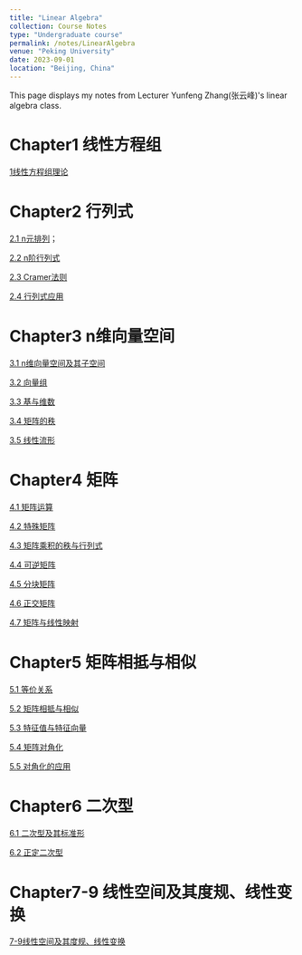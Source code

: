 ```yaml
---
title: "Linear Algebra"
collection: Course Notes
type: "Undergraduate course"
permalink: /notes/LinearAlgebra
venue: "Peking University"
date: 2023-09-01
location: "Beijing, China"
---
```


This page displays my notes from Lecturer Yunfeng Zhang(张云峰)'s linear algebra class.

Chapter1 线性方程组
======
[1线性方程组理论](../files/CourseNotes/LinearAlgebra/Chapter1线性方程组.pdf)

Chapter2 行列式
======
[2.1 n元排列](../files/CourseNotes/LinearAlgebra/Chapter2.1n元排列.pdf)；

[2.2 n阶行列式](../files/CourseNotes/LinearAlgebra/Chapter2.2n阶行列式.pdf)

[2.3 Cramer法则](../files/CourseNotes/LinearAlgebra/Chapter2.3Cramer法则.pdf)

[2.4 行列式应用](../files/CourseNotes/LinearAlgebra/Chapter2.4行列式应用.pdf)

Chapter3 n维向量空间
======
[3.1 n维向量空间及其子空间](../files/CourseNotes/LinearAlgebra/Chapter3.1n维向量空间及其子空间.pdf)

[3.2 向量组](../files/CourseNotes/LinearAlgebra/Chapter3.2向量组.pdf)

[3.3 基与维数](../files/CourseNotes/LinearAlgebra/Chapter3.3基与维数.pdf)

[3.4 矩阵的秩](../files/CourseNotes/LinearAlgebra/Chapter3.4矩阵的秩.pdf)

[3.5 线性流形](../files/CourseNotes/LinearAlgebra/Chapter3.5线性流形.pdf)

Chapter4 矩阵
======
[4.1 矩阵运算](../files/CourseNotes/LinearAlgebra/Chapter4.1矩阵的运算.pdf)

[4.2 特殊矩阵](../files/CourseNotes/LinearAlgebra/Chapter4.2特殊矩阵.pdf)

[4.3 矩阵乘积的秩与行列式](../files/CourseNotes/LinearAlgebra/Chapter4.3矩阵乘积的秩与行列式.pdf)

[4.4 可逆矩阵](../files/CourseNotes/LinearAlgebra/Chapter4.4可逆矩阵.pdf)

[4.5 分块矩阵](../files/CourseNotes/LinearAlgebra/Chapter4.5分块矩阵.pdf)

[4.6 正交矩阵](../files/CourseNotes/LinearAlgebra/Chapter4.6正交矩阵.pdf)

[4.7 矩阵与线性映射](../files/CourseNotes/LinearAlgebra/Chapter4.7矩阵与线性映射.pdf)

Chapter5 矩阵相抵与相似
======
[5.1 等价关系](../files/CourseNotes/LinearAlgebra/Chapter5.1等价关系.pdf)

[5.2 矩阵相抵与相似](../files/CourseNotes/LinearAlgebra/Chapter5.2矩阵相抵与相似.pdf)

[5.3 特征值与特征向量](../files/CourseNotes/LinearAlgebra/Chapter5.3特征值与特征向量.pdf)

[5.4 矩阵对角化](../files/CourseNotes/LinearAlgebra/Chapter5.4矩阵对角化.pdf)

[5.5 对角化的应用](../files/CourseNotes/LinearAlgebra/Chapter5.5对角化应用.pdf)

Chapter6 二次型
======
[6.1 二次型及其标准形](../files/CourseNotes/LinearAlgebra/Chapter6.1二次型及其标准形.pdf)

[6.2 正定二次型](../files/CourseNotes/LinearAlgebra/Chapter6.2正定二次型.pdf)

Chapter7-9 线性空间及其度规、线性变换
======
[7-9线性空间及其度规、线性变换](../files/CourseNotes/LinearAlgebra/Chapter7-9线性空间及其度量、线性变换.pdf)


